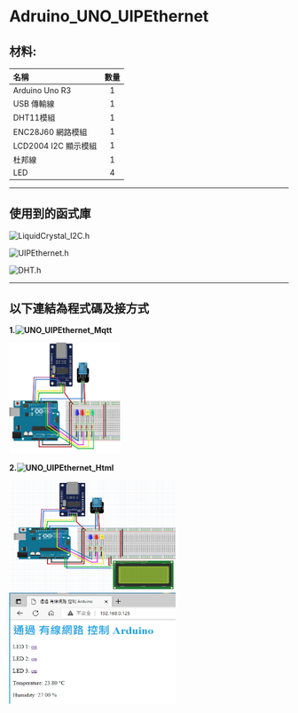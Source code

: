 # Adruino_UNO_UIPEthernet

## 材料:

| 名稱  | 數量  |
| :------------ |:---------------:|
| Arduino Uno R3 | 1 | 
| USB 傳輸線      | 1 |  
| DHT11模組 | 1 |
| ENC28J60 網路模組 | 1 |
| LCD2004 I2C 顯示模組 | 1 |
| 杜邦線 | 1 |
| LED    | 4 |

***
## 使用到的函式庫

![LiquidCrystal_I2C.h](https://github.com/johnrickman/LiquidCrystal_I2C) 

![UIPEthernet.h](https://github.com/UIPEthernet/UIPEthernet) 
  
![DHT.h](https://github.com/adafruit/DHT-sensor-library) 



***
## 以下連結為程式碼及接方式

**1\.![UNO_UIPEthernet_Mqtt](https://github.com/HungYn/Adruino_UNO_UIPEthernet/tree/main/UNO_UIPEthernet_Mqtt)**

<img src="./UNO_UIPEthernet_Mqtt/UNO_UIPEthernet_Mqtt.png" alt="" width="200" height="200" title="">

**2\.![UNO_UIPEthernet_Html](https://github.com/HungYn/Adruino_UNO_UIPEthernet/tree/main/UNO_UIPEthernet_html)**

<img src="./UNO_UIPEthernet_html/UNO_UIPEthernet_html1.png" alt="" width="300" height="200" title=""><img src="./UNO_UIPEthernet_html/UNO_UIPEthernet_html2.png" alt="" width="300" height="200" title="">
